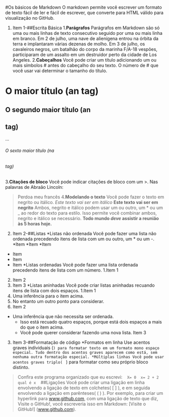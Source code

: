 #Os básicos de Markdown
O markdown permite você escrever um formato de texto fácil de ler e fácil de escrever, que converte para HTML válido para visualização no GitHub.
1. Item 1-##Escrita Básica
1.**Parágrafos**
Parágrafos em Markdown são só uma ou mais linhas de texto consecutivo seguido por uma ou mais linha em branco.
Em 2 de julho, uma nave de alienígena entrou na órbita da terra e implantaram várias dezenas de molho.
Em 3 de julho, os cavaleiros negros, um batalhão do corpo da marinha F/A-18 vespões, participaram de um assalto em um destruidor perto da cidade de Los Angeles.
2.**Cabeçalhos**
Você pode criar um título adicionando um ou mais símbolos # antes do cabeçalho do seu texto. O número de # que você usar vai determinar o tamanho do título.
# O maior título (an <hl> tag)
## O segundo maior título (an <h2> tag)
...
###### O sexto maior título (na <h6> tag)
3.**Citações de bloco**
Você pode indicar citações de bloco com um >.
Nas palavras de Abraão Lincoln:
>Perdoa meu francês
4.**Modelando o texto**
Você pode fazer o texto em negrito ou itálico.
*Este texto vai ser em itálico*
**Este texto vai ser em negrito**
Ambos, negrito e itálico podem usar um ou outro, um * ou um _ ao redor do texto para estilo. Isso permite você combinar ambos, negrito e itálico se necessário.
**Todo mundo _deve_ assistir a reunião às 5 horas hoje.**
2. Item 2-##Listas
  *Listas não ordenada
Você pode fazer uma lista não ordenada precedendo itens de lista com um ou outro, um * ou um -.
*Item
*Item
*Item

- Item
- Item
- Item
    *Listas ordenadas
Você pode fazer uma lista ordenada precedendo itens de lista com um número.
1.Item 1
2. Item 2
3. Item 3
    *Listas aninhadas
Você pode criar listas aninhadas recuando itens de lista com dois espaços.
1.Item 1
  1. Uma inferência para o item acima.
  2. No entanto um outro ponto para considerar.
2. Item 2
  * Uma inferência que não necessita ser ordenada.
    * Isso está recuado quatro espaços, porque está dois espaços a mais do que o item acima.
    * Você pode querer considerar fazendo uma nova lista.
   Item 3
3. Item 3-##Formatação de código
  *Formatos em linha
Use acentos graves individuais (`) para formatar texto em um formato mono espaço especial. Tudo dentro dos acentos graves aparecem como está, sem nenhuma outra formatação especial.
    *Múltiplas linhas
Você pode usar acentos graves triplo(` ` `) para formatar como seu próprio bloco distinto.
>Confira este programa organizado que eu escrevi:
` ` `
X= 0 
x= 2 + 2
qual é x
` ` `
##Ligações
Você pode criar uma ligação em linha envolvendo a ligação de texto em colchetes( [ ] ), e em seguida envolvendo a ligação em parênteses( ( ) ).
Por exemplo, para criar um hyperlink para www.github.com, com uma ligação de texto que diz, Visite o GitHub!, você escreveria isso em Markdown: [Visite o GitHub!] (www.github.com).

